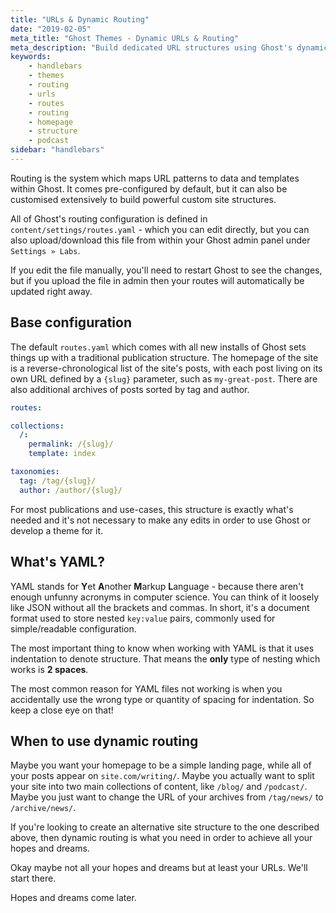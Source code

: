 ```yaml
---
title: "URLs & Dynamic Routing"
date: "2019-02-05"
meta_title: "Ghost Themes - Dynamic URLs & Routing"
meta_description: "Build dedicated URL structures using Ghost's dynamic routing system, for custom homepages, podcasts, categories and more."
keywords:
    - handlebars
    - themes
    - routing
    - urls
    - routes
    - routing
    - homepage
    - structure
    - podcast
sidebar: "handlebars"
---
```


Routing is the system which maps URL patterns to data and templates within Ghost. It comes pre-configured by default, but it can also be customised extensively to build powerful custom site structures.

All of Ghost's routing configuration is defined in `content/settings/routes.yaml` - which you can edit directly, but you can also upload/download this file from within your Ghost admin panel under `Settings » Labs`.

If you edit the file manually, you'll need to restart Ghost to see the changes, but if you upload the file in admin then your routes will automatically be updated right away. 


## Base configuration

The default `routes.yaml` which comes with all new installs of Ghost sets things up with a traditional publication structure. The homepage of the site is a reverse-chronological list of the site's posts, with each post living on its own URL defined by a `{slug}` parameter, such as `my-great-post`. There are also additional archives of posts sorted by tag and author. 

```yaml:title=routes.yaml
routes:

collections:
  /:
    permalink: /{slug}/
    template: index

taxonomies:
  tag: /tag/{slug}/
  author: /author/{slug}/
```

For most publications and use-cases, this structure is exactly what's needed and it's not necessary to make any edits in order to use Ghost or develop a theme for it.


## What's YAML?

YAML stands for **Y**et **A**nother **M**arkup **L**anguage - because there aren't enough unfunny acronyms in computer science. You can think of it loosely like JSON without all the brackets and commas. In short, it's a document format used to store nested `key:value` pairs, commonly used for simple/readable configuration.

The most important thing to know when working with YAML is that it uses indentation to denote structure. That means the **only** type of nesting which works is **2 spaces**.

The most common reason for YAML files not working is when you accidentally use the wrong type or quantity of spacing for indentation. So keep a close eye on that!


## When to use dynamic routing

Maybe you want your homepage to be a simple landing page, while all of your posts appear on `site.com/writing/`. Maybe you actually want to split your site into two main collections of content, like `/blog/` and `/podcast/`. Maybe you just want to change the URL of your archives from `/tag/news/` to `/archive/news/`.

If you're looking to create an alternative site structure to the one described above, then dynamic routing is what you need in order to achieve all your hopes and dreams.

Okay maybe not all your hopes and dreams but at least your URLs. We'll start there. 

Hopes and dreams come later.
